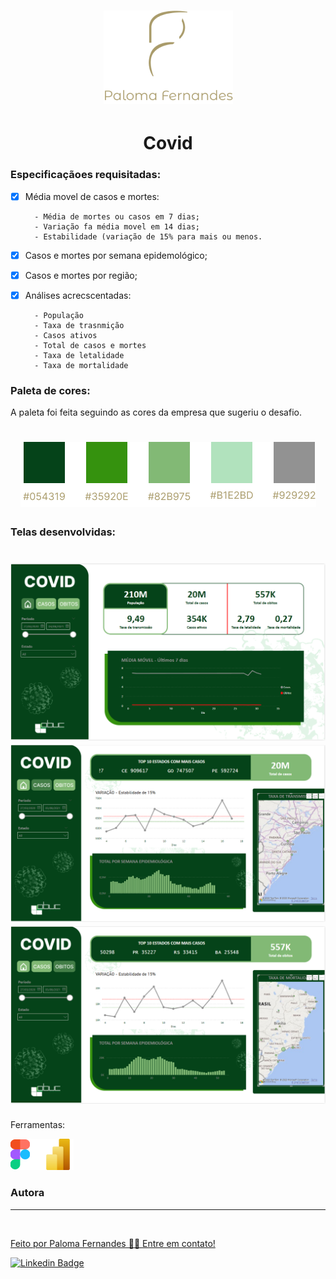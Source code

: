 <h1 align="center">
<img src="https://raw.githubusercontent.com/palomafersants/dataviz/main/imagens/paloma.png"/>
</h1>

<h1 align="center">
  Covid
</h1>


### Especificaçãoes requisitadas:

- [x] Média movel de casos e mortes: 

        - Média de mortes ou casos em 7 dias;
        - Variação fa média movel em 14 dias;
        - Estabilidade (variação de 15% para mais ou menos.
- [x] Casos e mortes por semana epidemológico;
- [x] Casos e mortes por região;
- [x] Análises acrecscentadas:

        - População
        - Taxa de trasnmição
        - Casos ativos
        - Total de casos e mortes
        - Taxa de letalidade
        - Taxa de mortalidade

### Paleta de cores:

A paleta foi feita seguindo as cores da empresa que sugeriu o desafio.
<h1 align="center">
<img src="https://raw.githubusercontent.com/palomafersants/dataviz/main/Covid/imagens/paleta.png"/>
</h1>

### Telas desenvolvidas:

<h1 align="center">
<img src="https://raw.githubusercontent.com/palomafersants/dataviz/main/Covid/imagens/Covid3.png"/>
<img src="https://raw.githubusercontent.com/palomafersants/dataviz/main/Covid/imagens/Covid2.png"/>
<img src="https://raw.githubusercontent.com/palomafersants/dataviz/main/Covid/imagens/Covid1.png"/>
</h1>

Ferramentas:

<img src="https://raw.githubusercontent.com/palomafersants/dataviz/main/Covid/imagens/ferramentas.png"/>

### Autora
---

<a href="https://www.linkedin.com/in/paloma-fernandes-santos-8a4465117/">
 <img style="border-radius: 50%;" src="https://avatars.githubusercontent.com/u/93602231?s=400&u=08d8ca7099ab19dbc452308e813e7a8957898ad1&v=4" width="100px;" alt=""/>
 <br />

Feito por Paloma Fernandes 👋🏽 Entre em contato!
  
  
[![Linkedin Badge](https://img.shields.io/badge/-Paloma-blue?style=flat-square&logo=Linkedin&logoColor=white&link=https://www.linkedin.com/in/paloma-fernandes-santos-8a4465117/)](https://www.linkedin.com/in/paloma-fernandes-santos-8a4465117/)   
